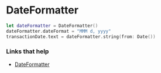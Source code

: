 # DateFormatter

```swift
let dateFormatter = DateFormatter()
dateFormatter.dateFormat = "MMM d, yyyy"
transactionDate.text = dateFormatter.string(from: Date())
```

### Links that help

- [DateFormatter](https://developer.apple.com/documentation/foundation/dateformatter)
